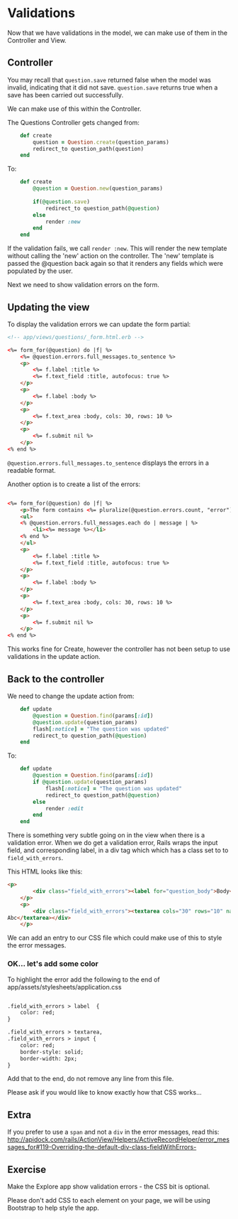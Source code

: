 # Validations

Now that we have validations in the model, we can make use of them in the Controller and View.

## Controller

You may recall that `question.save` returned false when the model was invalid, indicating that it did not save. `question.save` returns true when a save has been carried out successfully.

We can make use of this within the Controller. 

The Questions Controller gets changed from:

```ruby
	def create
		question = Question.create(question_params)
		redirect_to question_path(question)
	end
```

To:

```ruby
	def create
		@question = Question.new(question_params)
		
		if(@question.save)
			redirect_to question_path(@question)
		else
			render :new
		end
	end
```

If the validation fails, we call `render :new`. This will render the new template without calling the 'new' action on the controller. The 'new' template is passed the @question back again so that it renders any fields which were populated by the user.

Next we need to show validation errors on the form.

## Updating the view

To display the validation errors we can update the form partial:

```html
<!-- app/views/questions/_form.html.erb -->

<%= form_for(@question) do |f| %>
	<%= @question.errors.full_messages.to_sentence %>
	<p>
		<%= f.label :title %>
		<%= f.text_field :title, autofocus: true %>
	</p>
	<p>
		<%= f.label :body %>
	</p>
	<p>	
		<%= f.text_area :body, cols: 30, rows: 10 %>
	</p>
	<p>
		<%= f.submit nil %>
	</p>
<% end %>
```

`@question.errors.full_messages.to_sentence` displays the errors in a readable format.

Another option is to create a list of the errors:

```html

<%= form_for(@question) do |f| %>
	<p>The form contains <%= pluralize(@question.errors.count, "error") %> </p>
	<ul>
	<% @question.errors.full_messages.each do | message | %>
		<li><%= message %></li>
	<% end %>
	</ul>
	<p>
		<%= f.label :title %>
		<%= f.text_field :title, autofocus: true %>
	</p>
	<p>
		<%= f.label :body %>
	</p>
	<p>	
		<%= f.text_area :body, cols: 30, rows: 10 %>
	</p>
	<p>
		<%= f.submit nil %>
	</p>
<% end %>

```

This works fine for Create, however the controller has not been setup to use validations in the update action.

## Back to the controller

We need to change the update action from:

```ruby
	def update
		@question = Question.find(params[:id])
		@question.update(question_params)
		flash[:notice] = "The question was updated"
		redirect_to question_path(@question)
	end
```

To: 
```ruby
	def update
		@question = Question.find(params[:id])
		if @question.update(question_params)
			flash[:notice] = "The question was updated"
			redirect_to question_path(@question)
		else
			render :edit
		end
	end
```

There is something very subtle going on in the view when there is a validation error. When we do get a validation error, Rails wraps the input field, and corresponding label, in a div tag which which has a class set to to `field_with_errors`.

This HTML looks like this:

```html
<p>
		<div class="field_with_errors"><label for="question_body">Body</label></div>
	</p>
	<p>	
		<div class="field_with_errors"><textarea cols="30" rows="10" name="question[body]" id="question_body">
Abc</textarea></div>
	</p>
``` 

We can add an entry to our CSS file which could make use of this to style the error messages. 

### OK... let's add some color

To highlight the error add the following to the end of app/assets/stylesheets/application.css

```html

.field_with_errors > label  {
    color: red;
}

.field_with_errors > textarea,
.field_with_errors > input {
    color: red;
    border-style: solid;
    border-width: 2px;
}

```

Add that to the end, do not remove any line from this file.

Please ask if you would like to know exactly how that CSS works...


## Extra

If you prefer to use a `span` and not a `div` in the error messages, read this: http://apidock.com/rails/ActionView/Helpers/ActiveRecordHelper/error_messages_for#119-Overriding-the-default-div-class-fieldWithErrors-

## Exercise

Make the Explore app show validation errors - the CSS bit is optional.

Please don't add CSS to each element on your page, we will be using Bootstrap to help style the app.

